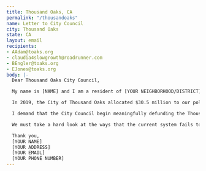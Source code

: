 ```yaml
---
title: Thousand Oaks, CA
permalink: "/thousandoaks"
name: Letter to City Council
city: Thousand Oaks
state: CA
layout: email
recipients:
- AAdam@toaks.org
- claudia4slowgrowth@roadrunner.com
- BEngler@toaks.org
- EJones@toaks.org
body: |-
  Dear Thousand Oaks City Council,

  My name is [NAME] and I am a resident of [YOUR NEIGHBORHOOD/DISTRICT]. I am writing to demand that the Thousand Oaks City Council adopt a city budget that prioritizes community wellbeing, and redirects funding away from the police. Although the national focus in the last few weeks has been on big cities with a higher level of race and class diversity, Thousand Oaks also has a responsibility to address these issues and build a more accessible and just community.

  In 2019, the City of Thousand Oaks allocated $30.5 million to our police system, the second highest expenditure in the budget at 16% of the total. This is compared to just $10.6 million allocated towards community development (5% of the budget). Within the community development budget, just $196,000 was spent on the Community Development Block Grant program and all funds spent by the city on housing services were reimbursed.

  I demand that the City Council begin meaningfully defunding the Thousand Oaks Police Department and re-allocate those funds to programs proven to more effectively promote a safe and equitable community: community-based mental health services, substance abuse treatment services, affordable housing programs, public transit and more. The 2018 shooting at the Borderline Bar & Grill demonstrates the police force is not able to keep the residents of this city safe and programs such as the above are necessary to prevent tragedies like it in the future. These services will promote a more connected community and help our neighbors get the help they need, before anyone gets hurt. I demand a budget that reflects the actual needs of Thousand Oaks residents.

  We must take a hard look at the ways that the current system fails to serve–and in fact actively harms–our city, and come together to rethink the ways we address public safety. A more restorative, humane and preventative form of justice will improve the health of our community, and benefit us all.

  Thank you,
  [YOUR NAME]
  [YOUR ADDRESS]
  [YOUR EMAIL]
  [YOUR PHONE NUMBER]
---
```


